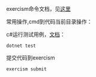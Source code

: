 exercism命令文档，见[这里](https://exercism.org/docs/using/solving-exercises/working-locally)

常用操作,cmd到代码当前目录操作：


c#运行测试用例，[文档](https://exercism.org/docs/tracks/csharp/tests)：

```
dotnet test
```


提交代码到exercism
```
exercism submit
```